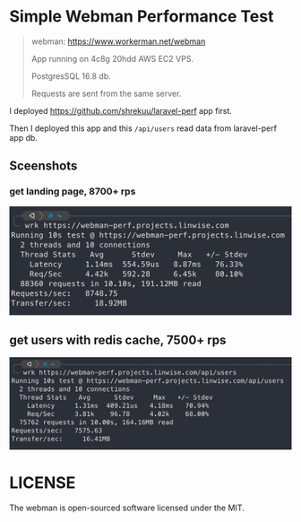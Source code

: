 # Simple Webman Performance Test

> webman: https://www.workerman.net/webman
>
> App running on 4c8g 20hdd AWS EC2 VPS.
>
> PostgresSQL 16.8 db.
>
> Requests are sent from the same server.

I deployed https://github.com/shrekuu/laravel-perf app first.

Then I deployed this app and this `/api/users` read data from laravel-perf app db.

## Sceenshots

### get landing page, 8700+ rps

![get landing page](./screenshots/landing-page.png)

## get users with redis cache, 7500+ rps

![get users with redis cache](./screenshots/get-users-with-redis-cache.png)

<div style="clear: both">
<h1>LICENSE</h1>
The webman is open-sourced software licensed under the MIT.
</div>

</div>
